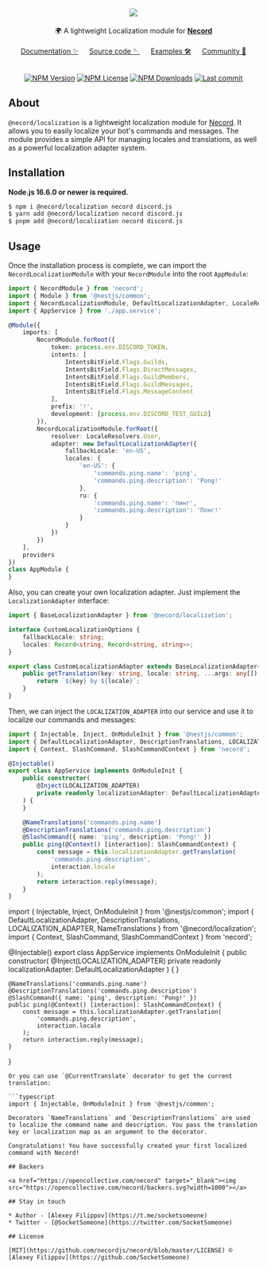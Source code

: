 <div align="center">
   <h1>
       <a href="#"><img src="https://necord.org/img/logo.png"></a>
   </h1>
  🌍 A lightweight Localization module for <b><a href="https://necord.org/">Necord</a></b>
   <br/><br/>
   <a href="https://necord.org">Documentation ✨</a> &emsp; <a href="https://github.com/SocketSomeone/necord">Source code 🪡</a> &emsp; <a href="https://github.com/necordjs/samples">Examples 🛠️</a> &emsp; <a href="https://discord.gg/mcBYvMTnwP">Community 💬</a>
</div>


<br/>

<p align="center">
    <a href='https://img.shields.io/npm/v/necord'><img src="https://img.shields.io/npm/v/necord" alt="NPM Version" /></a>
    <a href='https://img.shields.io/npm/l/necord'><img src="https://img.shields.io/npm/l/necord" alt="NPM License" /></a>
    <a href='https://img.shields.io/npm/dm/necord'><img src="https://img.shields.io/npm/dm/necord" alt="NPM Downloads" /></a>
    <a href='https://img.shields.io/github/last-commit/necordjs/necord'><img src="https://img.shields.io/github/last-commit/SocketSomeone/necord" alt="Last commit" /></a>
</p>

## About

`@necord/localization` is a lightweight localization module for [Necord](https://necord.org/). It allows you to easily localize your bot's
commands and messages. The module provides a simple API for managing locales and translations, as well as a powerful localization adapter
system.

## Installation

**Node.js 16.6.0 or newer is required.**

```bash
$ npm i @necord/localization necord discord.js
$ yarn add @necord/localization necord discord.js
$ pnpm add @necord/localization necord discord.js
```

## Usage

Once the installation process is complete, we can import the `NecordLocalizationModule` with your `NecordModule` into the
root `AppModule`:

```typescript
import { NecordModule } from 'necord';
import { Module } from '@nestjs/common';
import { NecordLocalizationModule, DefaultLocalizationAdapter, LocaleResolvers } from '@necord/localization';
import { AppService } from './app.service';

@Module({
    imports: [
        NecordModule.forRoot({
            token: process.env.DISCORD_TOKEN,
            intents: [
                IntentsBitField.Flags.Guilds,
                IntentsBitField.Flags.DirectMessages,
                IntentsBitField.Flags.GuildMembers,
                IntentsBitField.Flags.GuildMessages,
                IntentsBitField.Flags.MessageContent
            ],
            prefix: '!',
            development: [process.env.DISCORD_TEST_GUILD]
        }),
        NecordLocalizationModule.forRoot({
            resolver: LocaleResolvers.User,
            adapter: new DefaultLocalizationAdapter({
                fallbackLocale: 'en-US',
                locales: {
                    'en-US': {
                        'commands.ping.name': 'ping',
                        'commands.ping.description': 'Pong!'
                    },
                    ru: {
                        'commands.ping.name': 'пинг',
                        'commands.ping.description': 'Понг!'
                    }
                }
            })
        })
    ],
    providers
})
class AppModule {
}
```
Also, you can create your own localization adapter. Just implement the `LocalizationAdapter` interface:

```typescript
import { BaseLocalizationAdapter } from '@necord/localization';

interface CustomLocalizationOptions {
    fallbackLocale: string;
    locales: Record<string, Record<string, string>>;
}

export class CustomLocalizationAdapter extends BaseLocalizationAdapter<CustomLocalizationOptions> {
    public getTranslation(key: string, locale: string, ...args: any[]): string {
        return `${key} by ${locale}`;
    }
}

```


Then, we can inject the `LOCALIZATION_ADAPTER` into our service and use it to localize our commands and messages:

```typescript
import { Injectable, Inject, OnModuleInit } from '@nestjs/common';
import { DefaultLocalizationAdapter, DescriptionTranslations, LOCALIZATION_ADAPTER, NameTranslations } from '@necord/localization';
import { Context, SlashCommand, SlashCommandContext } from 'necord';

@Injectable()
export class AppService implements OnModuleInit {
    public constructor(
        @Inject(LOCALIZATION_ADAPTER)
        private readonly localizationAdapter: DefaultLocalizationAdapter
    ) {
    }

    @NameTranslations('commands.ping.name')
    @DescriptionTranslations('commands.ping.description')
    @SlashCommand({ name: 'ping', description: 'Pong!' })
    public ping(@Context() [interaction]: SlashCommandContext) {
        const message = this.localizationAdapter.getTranslation(
            'commands.ping.description',
            interaction.locale
        );
        return interaction.reply(message);
    }
}
```
import { Injectable, Inject, OnModuleInit } from '@nestjs/common';
import { DefaultLocalizationAdapter, DescriptionTranslations, LOCALIZATION_ADAPTER, NameTranslations } from '@necord/localization';
import { Context, SlashCommand, SlashCommandContext } from 'necord';

@Injectable()
export class AppService implements OnModuleInit {
public constructor(
@Inject(LOCALIZATION_ADAPTER)
private readonly localizationAdapter: DefaultLocalizationAdapter
) {
}

    @NameTranslations('commands.ping.name')
    @DescriptionTranslations('commands.ping.description')
    @SlashCommand({ name: 'ping', description: 'Pong!' })
    public ping(@Context() [interaction]: SlashCommandContext) {
        const message = this.localizationAdapter.getTranslation(
            'commands.ping.description',
            interaction.locale
        );
        return interaction.reply(message);
    }
}
```
Or you can use `@CurrentTranslate` decorator to get the current translation:

```typescript
import { Injectable, OnModuleInit } from '@nestjs/common';

Decorators `NameTranslations` and `DescriptionTranslations` are used to localize the command name and description. You pass the translation key or localization map as an argument to the decorator.

Congratulations! You have successfully created your first localized command with Necord!

## Backers

<a href="https://opencollective.com/necord" target="_blank"><img src="https://opencollective.com/necord/backers.svg?width=1000"></a>

## Stay in touch

* Author - [Alexey Filippov](https://t.me/socketsomeone)
* Twitter - [@SocketSomeone](https://twitter.com/SocketSomeone)

## License

[MIT](https://github.com/necordjs/necord/blob/master/LICENSE) © [Alexey Filippov](https://github.com/SocketSomeone)
